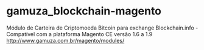 # gamuza_blockchain-magento
Módulo de Carteira de Criptomoeda Bitcoin para exchange Blockchain.info - Compatível com a plataforma Magento CE versão 1.6 a 1.9 http://www.gamuza.com.br/magento/modules/
